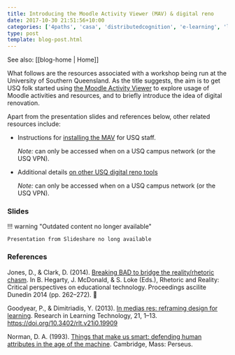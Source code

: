 ```yaml
---
title: Introducing the Moodle Activity Viewer (MAV) & digital reno
date: 2017-10-30 21:51:56+10:00
categories: ['4paths', 'casa', 'distributedcognition', 'e-learning', 'learninganalytics-elearning', 'mav']
type: post
template: blog-post.html
---
```


See also: [[blog-home | Home]]

What follows are the resources associated with a workshop being run at the University of Southern Queensland. As the title suggests, the aim is to get USQ folk started using [the Moodle Activity Viewer](https://damos.world/2013/08/30/the-moodle-activity-viewer-mav-heatmaps-of-student-activity/) to explore usage of Moodle activities and resources, and to briefly introduce the idea of digital renovation.

Apart from the presentation slides and references below, other related resources include:

- Instructions for [installing the MAV](http://tiny.cc/installmav) for USQ staff.
    
    _Note:_ can only be accessed when on a USQ campus network (or the USQ VPN).
    
- Additional details [on other USQ digital reno tools](http://tiny.cc/usqreno)
    
    _Note:_ can only be accessed when on a USQ campus network (or the USQ VPN).
    

### Slides


!!! warning "Outdated content no longer available"

    Presentation from Slideshare no long available


### References

Jones, D., & Clark, D. (2014). [Breaking BAD to bridge the reality/rhetoric chasm](http://djon.es/blog/2014/09/21/breaking-bad-to-bridge-the-realityrhetoric-chasm/). In B. Hegarty, J. McDonald, & S. Loke (Eds.), Rhetoric and Reality: Critical perspectives on educational technology. Proceedings ascilite Dunedin 2014 (pp. 262–272). 

Goodyear, P., & Dimitriadis, Y. (2013). [In medias res: reframing design for learning](http://www.tandfonline.com/doi/full/10.3402/rlt.v21i0.19909). Research in Learning Technology, 21, 1–13. https://doi.org/10.3402/rlt.v21i0.19909

Norman, D. A. (1993). [Things that make us smart: defending human attributes in the age of the machine](https://books.google.com.au/books/about/Things_that_Make_Us_Smart.html?id=g05KXUljlcAC&redir_esc=y). Cambridge, Mass: Perseus.